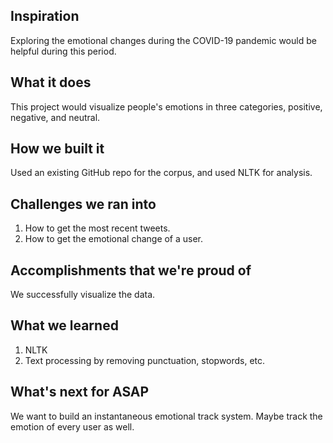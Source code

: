 ## Inspiration
Exploring the emotional changes during the COVID-19 pandemic would be helpful during this period. 

## What it does
This project would visualize people's emotions in three categories, positive, negative, and neutral.

## How we built it
Used an existing GitHub repo for the corpus, and used NLTK for analysis. 

## Challenges we ran into
1. How to get the most recent tweets.
2. How to get the emotional change of a user.

## Accomplishments that we're proud of
We successfully visualize the data. 

## What we learned
1. NLTK 
2. Text processing by removing punctuation, stopwords, etc.

## What's next for ASAP
We want to build an instantaneous emotional track system. Maybe track the emotion of every user as well.

